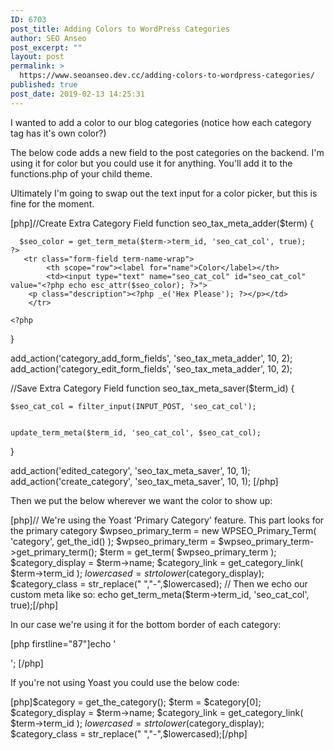 ```yaml
---
ID: 6703
post_title: Adding Colors to WordPress Categories
author: SEO Anseo
post_excerpt: ""
layout: post
permalink: >
  https://www.seoanseo.dev.cc/adding-colors-to-wordpress-categories/
published: true
post_date: 2019-02-13 14:25:31
---
```

<!-- wp:paragraph -->
<p>I wanted to add a color to our blog categories (notice how each category tag has it's own color?)
</p>
<!-- /wp:paragraph -->

<!-- wp:paragraph -->
<p>
The below code adds a new field to the post categories on the backend. I'm using it for color but you could use it for anything. You'll add it to the functions.php of your child theme.
</p>
<!-- /wp:paragraph -->

<!-- wp:paragraph -->
<p>
Ultimately I'm going to swap out the text input for a color picker, but this is fine for the moment.
<br></p>
<!-- /wp:paragraph -->

<!-- wp:html -->
[php]//Create Extra Category Field
function seo_tax_meta_adder($term) {
     
      $seo_color = get_term_meta($term->term_id, 'seo_cat_col', true);
    ?>
       <tr class="form-field term-name-wrap">
            <th scope="row"><label for="name">Color</label></th>
            <td><input type="text" name="seo_cat_col" id="seo_cat_col" value="<?php echo esc_attr($seo_color); ?>">
        <p class="description"><?php _e('Hex Please'); ?></p></td>
        </tr>
 
    <?php
}
 
 
add_action('category_add_form_fields', 'seo_tax_meta_adder', 10, 2);
add_action('category_edit_form_fields', 'seo_tax_meta_adder', 10, 2);
 
 
//Save Extra Category Field
function seo_tax_meta_saver($term_id) {
 
    $seo_cat_col = filter_input(INPUT_POST, 'seo_cat_col');
 
 
    update_term_meta($term_id, 'seo_cat_col', $seo_cat_col);
 
}
 
add_action('edited_category', 'seo_tax_meta_saver', 10, 1);
add_action('create_category', 'seo_tax_meta_saver', 10, 1);
[/php]
<!-- /wp:html -->

<!-- wp:paragraph -->
<p> Then we put the below wherever we want the color to show up: </p>
<!-- /wp:paragraph -->

<!-- wp:html -->
[php]// We're using the Yoast 'Primary Category' feature. This part looks for the primary category
		$wpseo_primary_term = new WPSEO_Primary_Term( 'category', get_the_id() );
		$wpseo_primary_term = $wpseo_primary_term->get_primary_term();
$term = get_term( $wpseo_primary_term );
	$category_display = $term->name;
			$category_link = get_category_link( $term->term_id );
			$lowercased = strtolower($category_display);
		$category_class = str_replace(" ","-",$lowercased);
// Then we echo our custom meta like so:
echo get_term_meta($term->term_id, 'seo_cat_col', true);[/php]
<!-- /wp:html -->

<!-- wp:paragraph -->
<p>

In our case we're using it for the bottom border of each category:
</p>
<!-- /wp:paragraph -->

<!-- wp:html -->
[php firstline="87"]echo '<div class="'.$category_class.' category" style="border-bottom-color:'.get_term_meta($term->term_id, 'seo_cat_col', true).';">';
[/php]
<!-- /wp:html -->

<!-- wp:paragraph -->
<p>If you're not using Yoast you could use the below code: </p>
<!-- /wp:paragraph -->

<!-- wp:html -->
[php]$category = get_the_category(); 
$term = $category[0];
$category_display = $term->name;
$category_link = get_category_link( $term->term_id );
$lowercased = strtolower($category_display);
$category_class = str_replace(" ","-",$lowercased);[/php]
<!-- /wp:html -->